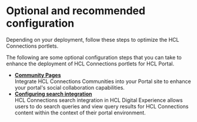 # Optional and recommended configuration

Depending on your deployment, follow these steps to optimize the HCL Connections portlets.

The following are some optional configuration steps that you can take to enhance the deployment of HCL Connections portlets for HCL Portal.

-   **[Community Pages](../connect/c_connections_portlets_comm_pages_ovr.md)**  
Integrate HCL Connections Communities into your Portal site to enhance your portal's social collaboration capabilities.
-   **[Configuring search integration](../connect/connections_portlets_search_overview.md)**  
HCL Connections search integration in HCL Digital Experience allows users to do search queries and view query results for HCL Connections content within the context of their portal environment.


